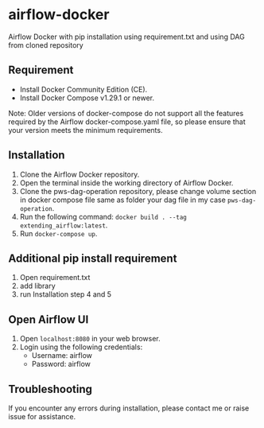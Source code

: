 # airflow-docker

Airflow Docker with pip installation using requirement.txt and using DAG from cloned repository

## Requirement

- Install Docker Community Edition (CE).
- Install Docker Compose v1.29.1 or newer.

Note: Older versions of docker-compose do not support all the features required by the Airflow docker-compose.yaml file, so please ensure that your version meets the minimum requirements.

## Installation

1. Clone the Airflow Docker repository.
2. Open the terminal inside the working directory of Airflow Docker.
3. Clone the pws-dag-operation repository, please change volume section in docker compose file same as folder your dag file in my case `pws-dag-operation`.
4. Run the following command: `docker build . --tag extending_airflow:latest`.
5. Run `docker-compose up`.

## Additional pip install requirement
1. Open requirement.txt
2. add library
3. run Installation step 4 and 5

## Open Airflow UI

1. Open `localhost:8080` in your web browser.
2. Login using the following credentials:
   - Username: airflow
   - Password: airflow

## Troubleshooting

If you encounter any errors during installation, please contact me or raise issue for assistance.
